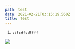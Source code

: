 ```yaml
---
path: test
date: 2021-02-21T02:15:19.560Z
title: Test
---
```

1. `sdfsdfsdffff`

![](/assets/group-2-10.png)
